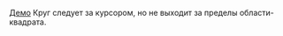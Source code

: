 <a href='https://aslussion.github.io/circle/circle.html'>Демо</a>
Круг следует за курсором, но не выходит за пределы области-квадрата.
